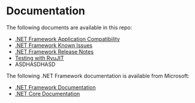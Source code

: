# Documentation

The following documents are available in this repo:

- [.NET Framework Application Compatibility](compatibility/README.md)
- [.NET Framework Known Issues](KnownIssues/README.md)
- [.NET Framework Release Notes](../releases/README.md)
- [Testing with RyuJIT](testing-with-ryujit.md)
- ASDHASDHASD

The following .NET Framework documentation is available from Microsoft:

- [.NET Framework Documentation](https://docs.microsoft.com/dotnet/articles/framework/)
- [.NET Core Documentation](https://docs.microsoft.com/dotnet/articles/core/)
